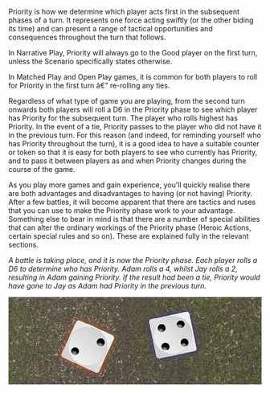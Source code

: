 ﻿Priority is how we determine which player acts first in the subsequent phases of a turn. It represents one force acting swiftly (or the other biding its time) and can present a range of tactical opportunities and consequences throughout the turn that follows.

In Narrative Play, Priority will always go to the Good player on the first turn, unless the Scenario specifically states otherwise.

In Matched Play and Open Play games, it is common for both players to roll for Priority in the first turn â€” re-rolling any ties.

Regardless of what type of game you are playing, from the second turn onwards both players will roll a D6 in the Priority phase to see which player has Priority for the subsequent turn. The player who rolls highest has Priority. In the event of a tie, Priority passes to the player who did not have it in the previous turn. For this reason (and indeed, for reminding yourself who has Priority throughout the turn), it is a good idea to have a suitable counter or token so that it is easy for both players to see who currently has Priority, and to pass it between players as and when Priority changes during the course of the game.

As you play more games and gain experience, you'll quickly realise there are both advantages and disadvantages to having (or not having) Priority. After a few battles, it will become apparent that there are tactics and ruses that you can use to make the Priority phase work to your advantage. Something else to bear in mind is that there are a number of special abilities that can alter the ordinary workings of the Priority phase (Heroic Actions, certain special rules and so on). These are explained fully in the relevant sections.

*A battle is taking place, and it is now the Priority phase. Each player rolls a D6 to determine who has Priority. Adam rolls a 4, whilst Jay rolls a 2, resulting in Adam gaining Priority. If the result had been a tie, Priority would have gone to Jay as Adam had Priority in the previous turn.*

![](../media/rules_manual/priority_phase.jpg)
